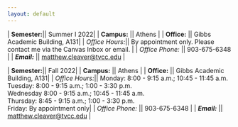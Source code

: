 ```yaml
---
layout: default
---
```

| **Semester:**|| Summer I 2022|
| <strong>Campus:</strong>      || Athens                   |
| **Office:**       || Gibbs Academic Building, A131|
| *Office Hours:*|| By appointment only. Please contact me via the Canvas Inbox or email. |
| *Office Phone:* || 903-675-6348                      |
| ***Email:***        || matthew.cleaver@tvcc.edu |



| **Semester:**|| Fall 2022|
| <strong>Campus:</strong>      || Athens                   |
| **Office:**       || Gibbs Academic Building, A131|
| *Office Hours:*||   Monday: 8:00 - 9:15 a.m.; 10:45 - 11:45 a.m.<br />Tuesday: 8:00 - 9:15 a.m.; 1:00 - 3:30 p.m.<br />Wednesday 8:00 - 9:15 a.m.; 10:45 - 11:45 a.m.<br />Thursday: 8:45 - 9:15 a.m.; 1:00 - 3:30 p.m.<br />Friday: By appointment only|
| *Office Phone:* || 903-675-6348                      |
| ***Email:***        || matthew.cleaver@tvcc.edu |
